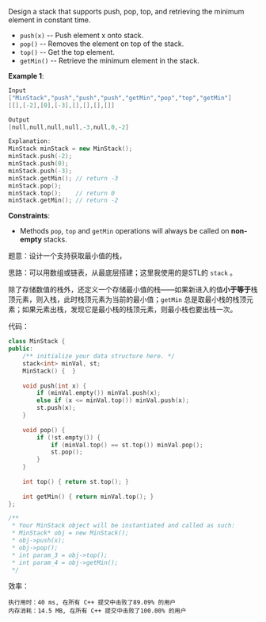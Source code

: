 Design a stack that supports push, pop, top, and retrieving the minimum element in constant time.

-   `push(x)` -- Push element x onto stack.
-    `pop()` -- Removes the element on top of the stack.
-    `top()` -- Get the top element.
-    `getMin()` -- Retrieve the minimum element in the stack.

 

**Example 1**:
```cpp
Input
["MinStack","push","push","push","getMin","pop","top","getMin"]
[[],[-2],[0],[-3],[],[],[],[]]

Output
[null,null,null,null,-3,null,0,-2]

Explanation:
MinStack minStack = new MinStack();
minStack.push(-2);
minStack.push(0);
minStack.push(-3);
minStack.getMin(); // return -3
minStack.pop();
minStack.top();    // return 0
minStack.getMin(); // return -2
```



 

**Constraints**:

-    Methods `pop`, `top` and `getMin` operations will always be called on **non-empty** stacks.

题意：设计一个支持获取最小值的栈，

思路：可以用数组或链表，从最底层搭建；这里我使用的是STL的 `stack` 。

除了存储数值的栈外，还定义一个存储最小值的栈——如果新进入的值**小于等于**栈顶元素，则入栈，此时栈顶元素为当前的最小值；`getMin` 总是取最小栈的栈顶元素；如果元素出栈，发现它是最小栈的栈顶元素，则最小栈也要出栈一次。

代码：
```cpp
class MinStack {
public:
    /** initialize your data structure here. */
    stack<int> minVal, st;
    MinStack() {  }
    
    void push(int x) {
        if (minVal.empty()) minVal.push(x);
        else if (x <= minVal.top()) minVal.push(x);
        st.push(x);
    }
    
    void pop() {
        if (!st.empty()) {
            if (minVal.top() == st.top()) minVal.pop(); 
            st.pop();
        }
    }
    
    int top() { return st.top(); }
    
    int getMin() { return minVal.top(); }
};

/**
 * Your MinStack object will be instantiated and called as such:
 * MinStack* obj = new MinStack();
 * obj->push(x);
 * obj->pop();
 * int param_3 = obj->top();
 * int param_4 = obj->getMin();
 */
```
效率：
```
执行用时：40 ms, 在所有 C++ 提交中击败了89.09% 的用户
内存消耗：14.5 MB, 在所有 C++ 提交中击败了100.00% 的用户
```
